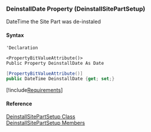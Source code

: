 ﻿### DeinstallDate Property (DeinstallSitePartSetup)

DateTime the Site Part was de-instaled

#### Syntax

```vbnet
'Declaration

<PropertyBitValueAttribute()>
Public Property DeinstallDate As Date
```

```csharp
[PropertyBitValueAttribute()]
public DateTime DeinstallDate {get; set;}
```

[!include[Requirements](../partials/requirements.md)]

#### Reference

[DeinstallSitePartSetup Class](FChoice.Toolkits.Clarify~FChoice.Toolkits.Clarify.Interfaces.DeinstallSitePartSetup.md)  
[DeinstallSitePartSetup Members](FChoice.Toolkits.Clarify~FChoice.Toolkits.Clarify.Interfaces.DeinstallSitePartSetup_members.md)